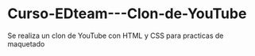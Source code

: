# Curso-EDteam---Clon-de-YouTube

Se realiza un clon de YouTube con HTML y CSS para practicas de maquetado 
